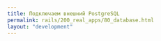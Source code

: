 ```yaml
---
title: Подключаем внешний PostgreSQL
permalink: rails/200_real_apps/80_database.html
layout: "development"
---
```

